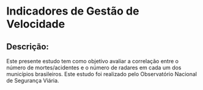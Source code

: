 # Indicadores de Gestão de Velocidade 

## Descrição:
Este presente estudo tem como objetivo avaliar a correlação entre o número de mortes/acidentes e o número de radares em cada um dos municípios brasileiros. Este estudo foi realizado pelo Observatório Nacional de Segurança Viária.


